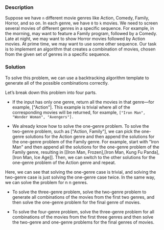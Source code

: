 ### Description

Suppose we have `n` different movie genres like Action, Comedy, Family, Horror, and so on. In each genre, we have `0` to `k` movies. We need to screen several movies of different genres in a specific sequence. For example, in the morning, may want to feature a Family program, followed by a Comedy. Late at night, we may want to show Horror movies followed by Action movies. At prime time, we may want to use some other sequence. Our task is to implement an algorithm that creates a combination of movies, chosen from the given set of genres in a specific sequence.

### Solution

To solve this problem, we can use a backtracking algorithm template to generate all of the possible combinations correctly.

Let’s break down this problem into four parts.

* If the input has only one genre, return all the movies in that genre—for example, ["Action"]. This example is trivial where all of the corresponding movies will be returned, for example, `["Iron Man", "Wonder Woman", "Avengers"].`

* We already know how to solve the one-genre problem. To solve the two-genre problem, such as ["Action, Family"], we can pick the one-genre solutions for the Action genre and then append the solutions for the one-genre problem of the Family genre. For example, start with "Iron Man" and then append all the solutions for the one-genre problem of the Family genre, resulting in [[Iron Man, Frozen],[Iron Man, Kung Fu Panda],[Iron Man, Ice Age]]. Then, we can switch to the other solutions for the one-genre problem of the Action genre and repeat.

Here, we can see that solving the one-genre case is trivial, and solving the two-genre case is just solving the one-genre case twice. In the same way, we can solve the problem for n
n genres.

* To solve the three-genre problem, solve the two-genre problem to generate all combinations of the movies from the first two genres, and then solve the one-genre problem for the final genre of movies.

* To solve the four-genre problem, solve the three-genre problem for all combinations of the movies from the first three genres and then solve the two-genre and one-genre problems for the final genres of movies.


















